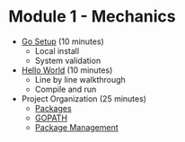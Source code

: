 # Module 1 - Mechanics

- [Go Setup](1.1.md) (10 minutes)
  - Local install
  - System validation
- [Hello World](1.2.md) (10 minutes)
  - Line by line walkthrough
  - Compile and run
- Project Organization (25 minutes)
  - [Packages](1.3.0.md)
  - [GOPATH](1.3.1.md)
  - [Package Management](1.3.2.md)
